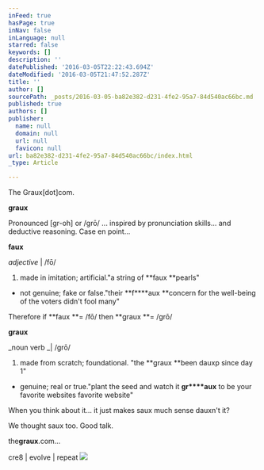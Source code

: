```yaml
---
inFeed: true
hasPage: true
inNav: false
inLanguage: null
starred: false
keywords: []
description: ''
datePublished: '2016-03-05T22:22:43.694Z'
dateModified: '2016-03-05T21:47:52.287Z'
title: ''
author: []
sourcePath: _posts/2016-03-05-ba82e382-d231-4fe2-95a7-84d540ac66bc.md
published: true
authors: []
publisher:
  name: null
  domain: null
  url: null
  favicon: null
url: ba82e382-d231-4fe2-95a7-84d540ac66bc/index.html
_type: Article

---
```

The Graux\[dot\]com.

**graux**

Pronounced \[gr-oh\] or /grō/ ... inspired by pronunciation skills... and deductive reasoning. Case en point...

**faux**

_adjective_ | /fō/

1. made in imitation; artificial."a string of **faux **pearls"
  * not genuine; fake or false."their **f****aux **concern for the well-being of the voters didn't fool many"

Therefore if **faux **= /fō/ then **graux **= /grō/

**graux**

_noun verb _| /grō/

1. made from scratch; foundational. "the **graux **been dauxp since day 1"
  * genuine; real or true."plant the seed and watch it **gr****aux** to be your favorite websites favorite website"

When you think about it... it just makes saux much sense dauxn't it?

We thought saux too.  Good talk.

the**graux**.com... 

cre8 | evolve | repeat
![](https://the-grid-user-content.s3-us-west-2.amazonaws.com/5a93a14f-0a4b-456c-815a-bcb0668e65ed.png)